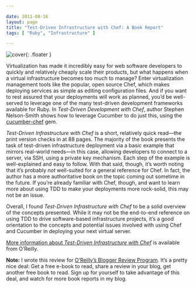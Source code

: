 ```yaml
---

date: 2011-08-16
layout: page
title: "Test-Driven Infrastructure with Chef: A Book Report"
tags: [ "Ruby", "Infrastructure" ]

---
```


![cover](/images/content/chef-cucumber.gif){: .floater }

Virtualization has made it incredibly easy for web software developers
to quickly and relatively cheaply scale their products, but what happens
when a virtual infrastructure becomes too much to manage? Enter
virtualization management tools like the popular, open source Chef,
which makes deploying services as simple as editing configuration files.
And if you want to rest assured that your deployments will work as
planned, you’d be well-served to leverage one of the many test-driven
development frameworks available for Ruby. In *Test-Driven Development
with Chef*, author Stephen Nelson-Smith shows how to leverage Cucumber
to do just this, using the
[cucumber-chef](https://github.com/Atalanta/cucumber-chef) gem.

*Test-Driven Infrastructure with Chef* is a short, relatively quick
read&mdash;the print version checks in at 88 pages. The majority of the
book presents the task of test-driven infrastructure deployment via a
basic example that mirrors real-world needs&mdash;in this case, allowing
developers to connect to a server, via SSH, using a private key
mechanism. Each step of the example is well-explained and easy to
follow. With that said, though, it’s worth noting that it’s probably
*not* well-suited for a general reference for Chef. In fact, the author
has a more authoritative book on the topic coming out sometime in the
future. If you’re already familiar with Chef, though, and want to learn
more about using TDD to make your deployments more rock-solid, this may
not be an issue.

Overall, I found *Test-Driven Infrastructure with Chef* to be a solid
overview of the concepts presented. While it may not be the end-to-end
reference on using TDD to drive software-based infrastructure projects,
it’s a good orientation to the concepts and potential issues involved
with using Chef and Cucumber in deploying your next virtual server.

[More information about *Test-Driven Infrastructure with
Chef*](http://oreilly.com/catalog/9781449304812/) is available from
O’Reilly.

**Note:** I wrote this review for [O’Reilly’s Blogger Review
Program](http://oreilly.com/bloggers/). It’s a pretty nice deal: Get a
free e-book to read, share a review in your blog, get another free book
to read. Sign up for yourself to take advantage of this deal, and watch
for more book reports in my blog.
